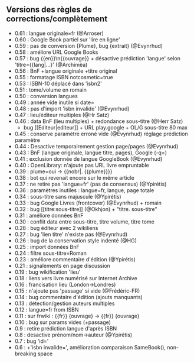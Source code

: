 ## Versions des règles de corrections/complètement ##

* 0.61 : langue originale=fr (@Arroser)
* 0.60 : Google Book partiel sur 'lire en ligne'
* 0.59 : pas de conversion {Plume}, bug {extrait} (@Evynrhud)
* 0.58 : améliore URL Google Books
* 0.57 : bug {{en}}\n{{ouvrage}} + désactive prédiction 'langue' selon 'titre={{lang|...}' (@Archimëa)
* 0.56 : BnF +langue originale +titre original
* 0.55 : formatage ISBN notcosmetic=true
* 0.53 : ISBN-10 déplacé dans 'isbn2'
* 0.51 : tome/volume en romain
* 0.50 : conversion langues
* 0.49 : année vide inutile si date=
* 0.48 : pas d'import 'isbn invalide' (@Evynrhud)
* 0.47 : lieu/éditeur multiples (@Hr Satz)
* 0.46 : data BnF (lieu multiples) + redondance sous-titre (@Herr Satz) 
  + bug [[Editeur|editeur]] + URL play.google + OL/G sous-titre 80 max
* 0.45 : conserve paramètre erroné vide (@Evynrhud) réglage prédiction paramètre
* 0.44 : Desactive temporairement gestion page/pages (@Evynrhud)
* 0.43 : BnF (langue originale, langue titre, pages), Google (-q=)
* 0.41 : exclusion donnée de langue GoogleBook (@Evynrhud)
* 0.40 : OpenLibrary: n'ajoute pas URL livre empruntable
* 0.39 : plume=oui -> {{nobr|. {{plume}}}}
* 0.38 : bot qui revenait encore sur le même article
* 0.37 : ne retire pas 'langue=fr' (pas de consensus) (@Ypirétis)
* 0.36 : paramètres inutiles : langue=fr, langue, page totale
* 0.34 : sous-titre sans majuscule (@Ypirétis)
* 0.33 : bug Google Livres (frontcover) (@Evynrhud) + romain
* 0.32 : bug <nowiki>[[titre:sous-titre]]</nowiki> (@Okhjon) + "titre. sous-titre"
* 0.31 : améliore données BnF
* 0.30 : conflit data entre sous-titre, titre volume, titre tome
* 0.28 : bug éditeur avec 2 wikiliens
* 0.27 : bug 'lien titre' n'existe pas (@Evynrhud)
* 0.26 : bug de la conservation style indenté (@HG)
* 0.25 : import données BnF
* 0.24 : filtre sous-titre=Roman
* 0.23 : améliore commentaire d'édition (@Ypirétis)
* 0.21 : signalements en page discussion
* 0.19 : bug wikification 'lieu'
* 0.18 : liens vers livre numérisé sur Internet Archive 
* 0.16 : francisation lieu (London->Londres)
* 0.15 : n'ajoute pas 'passage' si vide (@Frédéric-FR)
* 0.14 : bug commentaire d'édition (ajouts manquants)
* 0.13 : détection/gestion auteurs multiples
* 0.12 : langue=fr from ISBN
* 0.11 : sur frwiki : {{fr}} {ouvrage} -> {{fr}} {ouvrage}
* 0.10 : bug sur params vides (+passage)
* 0.9 : retire prédiction langue d'après ISBN
* 0.8 : desactive prénom/nom->auteur (@Ypirétis)
* 0.7 : bug 'id='
* 0.6 : +'isbn invalide=', amélioration comparaison SameBook(), non-breaking space
